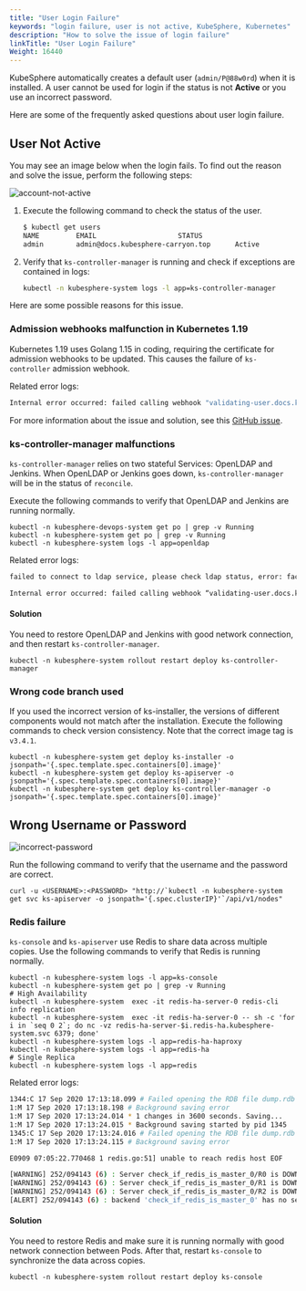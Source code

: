 ```yaml
---
title: "User Login Failure"
keywords: "login failure, user is not active, KubeSphere, Kubernetes"
description: "How to solve the issue of login failure"
linkTitle: "User Login Failure"
Weight: 16440
---
```


KubeSphere automatically creates a default user (`admin/P@88w0rd`) when it is installed. A user cannot be used for login if the status is not **Active** or you use an incorrect password.

Here are some of the frequently asked questions about user login failure.

## User Not Active

You may see an image below when the login fails. To find out the reason and solve the issue, perform the following steps:

![account-not-active](/images/docs/v3.x/faq/access-control-and-account-management/cannot-login/account-not-active.png)

1. Execute the following command to check the status of the user.

   ```bash
   $ kubectl get users
   NAME         EMAIL                    STATUS
   admin        admin@docs.kubesphere-carryon.top      Active
   ```

2. Verify that `ks-controller-manager` is running and check if exceptions are contained in logs:

   ```bash
   kubectl -n kubesphere-system logs -l app=ks-controller-manager
   ```

Here are some possible reasons for this issue.

### Admission webhooks malfunction in Kubernetes 1.19

Kubernetes 1.19 uses Golang 1.15 in coding, requiring the certificate for admission webhooks to be updated. This causes the failure of `ks-controller` admission webhook.

Related error logs:

```bash
Internal error occurred: failed calling webhook "validating-user.docs.kubesphere-carryon.top": Post "https://ks-controller-manager.kubesphere-system.svc:443/validate-email-iam-kubesphere-io-v1alpha2-user?timeout=30s": x509: certificate relies on legacy Common Name field, use SANs or temporarily enable Common Name matching with GODEBUG=x509ignoreCN=0
```

For more information about the issue and solution, see this [GitHub issue](https://github.com/whenegghitsrock/kubesphere-carryon/issues/2928).

### ks-controller-manager malfunctions

`ks-controller-manager` relies on two stateful Services: OpenLDAP and Jenkins. When OpenLDAP or Jenkins goes down, `ks-controller-manager` will be in the status of `reconcile`.

Execute the following commands to verify that OpenLDAP and Jenkins are running normally. 

```
kubectl -n kubesphere-devops-system get po | grep -v Running
kubectl -n kubesphere-system get po | grep -v Running
kubectl -n kubesphere-system logs -l app=openldap
```

Related error logs:

```bash
failed to connect to ldap service, please check ldap status, error: factory is not able to fill the pool: LDAP Result Code 200 \"Network Error\": dial tcp: lookup openldap.kubesphere-system.svc on 169.254.25.10:53: no such host
```

```bash
Internal error occurred: failed calling webhook “validating-user.docs.kubesphere-carryon.top”: Post https://ks-controller-manager.kubesphere-system.svc:443/validate-email-iam-kubesphere-io-v1alpha2-user?timeout=4s: context deadline exceeded
```

#### Solution

You need to restore OpenLDAP and Jenkins with good network connection, and then restart `ks-controller-manager`.

```
kubectl -n kubesphere-system rollout restart deploy ks-controller-manager
```

### Wrong code branch used

If you used the incorrect version of ks-installer, the versions of different components would not match after the installation. Execute the following commands to check version consistency. Note that the correct image tag is `v3.4.1`.

```
kubectl -n kubesphere-system get deploy ks-installer -o jsonpath='{.spec.template.spec.containers[0].image}'
kubectl -n kubesphere-system get deploy ks-apiserver -o jsonpath='{.spec.template.spec.containers[0].image}'
kubectl -n kubesphere-system get deploy ks-controller-manager -o jsonpath='{.spec.template.spec.containers[0].image}'
```

## Wrong Username or Password

![incorrect-password](/images/docs/v3.x/faq/access-control-and-account-management/cannot-login/wrong-password.png)

Run the following command to verify that the username and the password are correct.

```
curl -u <USERNAME>:<PASSWORD> "http://`kubectl -n kubesphere-system get svc ks-apiserver -o jsonpath='{.spec.clusterIP}'`/api/v1/nodes"
```

### Redis failure

`ks-console` and `ks-apiserver` use Redis to share data across multiple copies. Use the following commands to verify that Redis is running normally.

```
kubectl -n kubesphere-system logs -l app=ks-console
kubectl -n kubesphere-system get po | grep -v Running
# High Availability
kubectl -n kubesphere-system  exec -it redis-ha-server-0 redis-cli info replication
kubectl -n kubesphere-system  exec -it redis-ha-server-0 -- sh -c 'for i in `seq 0 2`; do nc -vz redis-ha-server-$i.redis-ha.kubesphere-system.svc 6379; done'
kubectl -n kubesphere-system logs -l app=redis-ha-haproxy
kubectl -n kubesphere-system logs -l app=redis-ha
# Single Replica 
kubectl -n kubesphere-system logs -l app=redis
```

Related error logs:

```bash
1344:C 17 Sep 2020 17:13:18.099 # Failed opening the RDB file dump.rdb (in server root dir /data) for saving: Stale file handle
1:M 17 Sep 2020 17:13:18.198 # Background saving error
1:M 17 Sep 2020 17:13:24.014 * 1 changes in 3600 seconds. Saving...
1:M 17 Sep 2020 17:13:24.015 * Background saving started by pid 1345
1345:C 17 Sep 2020 17:13:24.016 # Failed opening the RDB file dump.rdb (in server root dir /data) for saving: Stale file handle
1:M 17 Sep 2020 17:13:24.115 # Background saving error
```

```bash
E0909 07:05:22.770468 1 redis.go:51] unable to reach redis host EOF
```

```bash
[WARNING] 252/094143 (6) : Server check_if_redis_is_master_0/R0 is DOWN, reason: Layer7 timeout, info: " at step 5 of tcp-check (expect string '10.223.2.232')", check duration: 1000ms. 2 active and 0 backup servers left. 0 sessions active, 0 requeued, 0 remaining in queue.
[WARNING] 252/094143 (6) : Server check_if_redis_is_master_0/R1 is DOWN, reason: Layer7 timeout, info: " at step 5 of tcp-check (expect string '10.223.2.232')", check duration: 1000ms. 1 active and 0 backup servers left. 0 sessions active, 0 requeued, 0 remaining in queue.
[WARNING] 252/094143 (6) : Server check_if_redis_is_master_0/R2 is DOWN, reason: Layer7 timeout, info: " at step 5 of tcp-check (expect string '10.223.2.232')", check duration: 1000ms. 0 active and 0 backup servers left. 0 sessions active, 0 requeued, 0 remaining in queue.
[ALERT] 252/094143 (6) : backend 'check_if_redis_is_master_0' has no server available!
```

#### Solution

You need to restore Redis and make sure it is running normally with good network connection between Pods. After that, restart `ks-console` to synchronize the data across copies.

```
kubectl -n kubesphere-system rollout restart deploy ks-console
```
